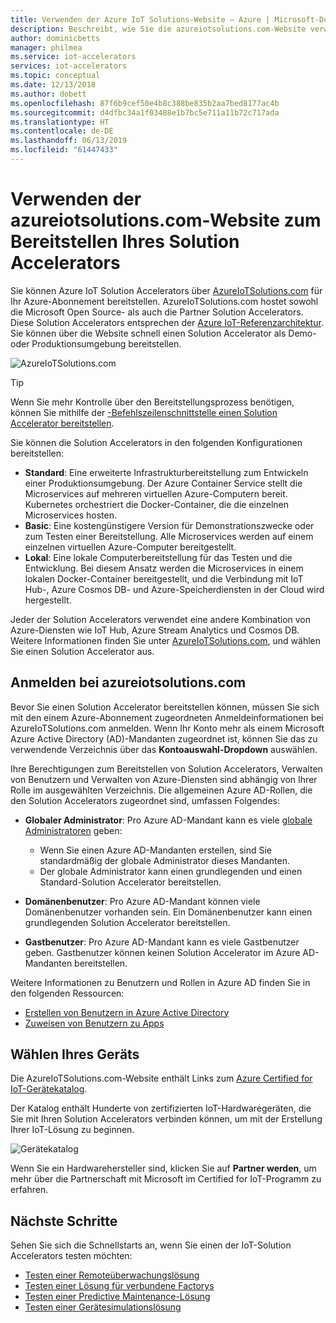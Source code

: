 ```yaml
---
title: Verwenden der Azure IoT Solutions-Website – Azure | Microsoft-Dokumentation
description: Beschreibt, wie Sie die azureiotsolutions.com-Website verwenden können, um Ihren Solution Accelerator bereitzustellen.
author: dominicbetts
manager: philmea
ms.service: iot-accelerators
services: iot-accelerators
ms.topic: conceptual
ms.date: 12/13/2018
ms.author: dobett
ms.openlocfilehash: 87f6b9cef50e4b8c388be835b2aa7bed8177ac4b
ms.sourcegitcommit: d4dfbc34a1f03488e1b7bc5e711a11b72c717ada
ms.translationtype: HT
ms.contentlocale: de-DE
ms.lasthandoff: 06/13/2019
ms.locfileid: "61447433"
---
```

# <a name="use-the-azureiotsolutionscom-site-to-deploy-your-solution-accelerator"></a>Verwenden der azureiotsolutions.com-Website zum Bereitstellen Ihres Solution Accelerators

Sie können Azure IoT Solution Accelerators über [AzureIoTSolutions.com](https://www.azureiotsolutions.com/Accelerators) für Ihr Azure-Abonnement bereitstellen. AzureIoTSolutions.com hostet sowohl die Microsoft Open Source- als auch die Partner Solution Accelerators. Diese Solution Accelerators entsprechen der [Azure IoT-Referenzarchitektur](https://aka.ms/iotrefarchitecture). Sie können über die Website schnell einen Solution Accelerator als Demo- oder Produktionsumgebung bereitstellen.

![AzureIoTSolutions.com](media/iot-accelerators-permissions/iotsolutionscom.png)

> [!TIP]
> Wenn Sie mehr Kontrolle über den Bereitstellungsprozess benötigen, können Sie mithilfe der [-Befehlszeilenschnittstelle einen Solution Accelerator bereitstellen](iot-accelerators-remote-monitoring-deploy-cli.md).

Sie können die Solution Accelerators in den folgenden Konfigurationen bereitstellen:

* **Standard**: Eine erweiterte Infrastrukturbereitstellung zum Entwickeln einer Produktionsumgebung. Der Azure Container Service stellt die Microservices auf mehreren virtuellen Azure-Computern bereit. Kubernetes orchestriert die Docker-Container, die die einzelnen Microservices hosten.
* **Basic**: Eine kostengünstigere Version für Demonstrationszwecke oder zum Testen einer Bereitstellung. Alle Microservices werden auf einem einzelnen virtuellen Azure-Computer bereitgestellt.
* **Lokal**: Eine lokale Computerbereitstellung für das Testen und die Entwicklung. Bei diesem Ansatz werden die Microservices in einem lokalen Docker-Container bereitgestellt, und die Verbindung mit IoT Hub-, Azure Cosmos DB- und Azure-Speicherdiensten in der Cloud wird hergestellt.

Jeder der Solution Accelerators verwendet eine andere Kombination von Azure-Diensten wie IoT Hub, Azure Stream Analytics und Cosmos DB. Weitere Informationen finden Sie unter [AzureIoTSolutions.com](https://www.azureiotsolutions.com/Accelerators), und wählen Sie einen Solution Accelerator aus.

## <a name="sign-in-at-azureiotsolutionscom"></a>Anmelden bei azureiotsolutions.com

Bevor Sie einen Solution Accelerator bereitstellen können, müssen Sie sich mit den einem Azure-Abonnement zugeordneten Anmeldeinformationen bei AzureIoTSolutions.com anmelden. Wenn Ihr Konto mehr als einem Microsoft Azure Active Directory (AD)-Mandanten zugeordnet ist, können Sie das zu verwendende Verzeichnis über das **Kontoauswahl-Dropdown** auswählen.

Ihre Berechtigungen zum Bereitstellen von Solution Accelerators, Verwalten von Benutzern und Verwalten von Azure-Diensten sind abhängig von Ihrer Rolle im ausgewählten Verzeichnis. Die allgemeinen Azure AD-Rollen, die den Solution Accelerators zugeordnet sind, umfassen Folgendes:

* **Globaler Administrator**: Pro Azure AD-Mandant kann es viele [globale Administratoren](../active-directory/users-groups-roles/directory-assign-admin-roles.md) geben:

  * Wenn Sie einen Azure AD-Mandanten erstellen, sind Sie standardmäßig der globale Administrator dieses Mandanten.
  * Der globale Administrator kann einen grundlegenden und einen Standard-Solution Accelerator bereitstellen.

* **Domänenbenutzer**: Pro Azure AD-Mandant können viele Domänenbenutzer vorhanden sein. Ein Domänenbenutzer kann einen grundlegenden Solution Accelerator bereitstellen.

* **Gastbenutzer**: Pro Azure AD-Mandant kann es viele Gastbenutzer geben. Gastbenutzer können keinen Solution Accelerator im Azure AD-Mandanten bereitstellen.

Weitere Informationen zu Benutzern und Rollen in Azure AD finden Sie in den folgenden Ressourcen:

* [Erstellen von Benutzern in Azure Active Directory](../active-directory/fundamentals/active-directory-users-profile-azure-portal.md)
* [Zuweisen von Benutzern zu Apps](../active-directory/manage-apps/assign-user-or-group-access-portal.md)

## <a name="choose-your-device"></a>Wählen Ihres Geräts

Die AzureIoTSolutions.com-Website enthält Links zum [Azure Certified for IoT-Gerätekatalog](https://catalog.azureiotsolutions.com/).

Der Katalog enthält Hunderte von zertifizierten IoT-Hardwaregeräten, die Sie mit Ihren Solution Accelerators verbinden können, um mit der Erstellung Ihrer IoT-Lösung zu beginnen.

![Gerätekatalog](media/iot-accelerators-permissions/devicecatalog.png)

Wenn Sie ein Hardwarehersteller sind, klicken Sie auf **Partner werden**, um mehr über die Partnerschaft mit Microsoft im Certified for IoT-Programm zu erfahren.

## <a name="next-steps"></a>Nächste Schritte

Sehen Sie sich die Schnellstarts an, wenn Sie einen der IoT-Solution Accelerators testen möchten:

* [Testen einer Remoteüberwachungslösung](quickstart-remote-monitoring-deploy.md)
* [Testen einer Lösung für verbundene Factorys](quickstart-connected-factory-deploy.md)
* [Testen einer Predictive Maintenance-Lösung](quickstart-predictive-maintenance-deploy.md)
* [Testen einer Gerätesimulationslösung](quickstart-device-simulation-deploy.md)
